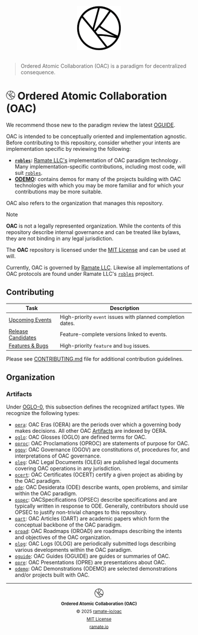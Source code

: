 <div align="center">
  <picture>
    <source srcset="./assets/oac-inverted-transparent.png" media="(prefers-color-scheme: dark)">
    <img src="./assets/oac-transparent.png" alt="Ordered Atomic Collaboration (OAC)"" height="120">
  </picture>
</div>
</br>

> Ordered Atomic Collaboration (OAC) is a paradigm for decentralized consequence.

<h1>
  <picture>
    <source srcset="./assets/oac-inverted-transparent.png" media="(prefers-color-scheme: dark)">
    <img height="24" src="./assets/oac-transparent.png" alt="OAC"/>
  </picture>
  Ordered Atomic Collaboration (OAC)
</h1>

We recommend those new to the paradigm review the latest [OGUIDE](./oguide/oera-000-000-000-dulan/oguide-000-000-000/README.md).

OAC is intended to be conceptually oriented and implementation agnostic. Before contributing to this repository, consider whether your intents are implementation specific by reviewing the following:

- **[`robles`](https://github.com/ramate-io/robles):** [Ramate LLC's](https://www.ramate.io) implementation of OAC paradigm technology . Many implementation-specific contributions, including most code, will suit [`robles`](https://github.com/ramate-io/robles).
- **[ODEMO](./odemo/README.md):** contains demos for many of the projects building with OAC technologies with which you may be more familiar and for which your contributions may be more suitable.

OAC also refers to the organization that manages this repository.

> [!NOTE]
> **OAC** is not a legally represented organization. While the contents of this repository describe internal governance and can be treated like bylaws, they are not binding in any legal jurisdiction.
>
> The **OAC** repository is licensed under the [MIT License](./LICENSE) and can be used at will.

Currently, OAC is governed by [Ramate LLC](https://www.ramate.io). Likewise all implementations of OAC protocols are found under Ramate LLC's [`robles`](https://github.com/ramate-io/robles) project.

## Contributing

| Task | Description |
|------|-------------|
| [Upcoming Events](https://github.com/ramate-io/oac/issues?q=is%3Aissue%20state%3Aopen%20label%3Apriority%3Ahigh%2Cpriority%3Amedium%20label%3Aevent) | High-priority `event` issues with planned completion dates. |
| [Release Candidates](https://github.com/ramate-io/oac/issues?q=is%3Aissue%20state%3Aopen%20label%3Arelease-candidate) | Feature-complete versions linked to events. |
| [Features & Bugs](https://github.com/ramate-io/oac/issues?q=is%3Aissue%20state%3Aopen%20label%3Afeature%2Cbug%20label%3Apriority%3Aurgent%2Cpriority%3Ahigh) | High-priority `feature` and `bug` issues. |

Please see [CONTRIBUTING.md](CONTRIBUTING.md) file for additional contribution guidelines.

## Organization

### Artifacts
Under [OGLO-0](./oglo/oera-000-000-000-dulan/oglo-000-000-000-artifact/README.md), this subsection defines the recognized artifact types. We recognize the following types:
- [`oera`](./oera): OAC Eras (OERA) are the periods over which a governing body makes decisions. All other OAC [Artifacts](./oglo/oera-000-000-000-dulan/oglo-000-000-000-artifact/README.md) are indexed by OERA.
- [`oglo`](./oglo/): OAC Glosses (OGLO) are defined terms for OAC.
- [`oproc`](./opurp/): OAC Proclamations (OPROC) are statements of purpose for OAC.
- [`ogov`](./ogov/): OAC Governance (OGOV) are constitutions of, procedures for, and interpretations of OAC governance.
- [`oleg`](./oleg/): OAC Legal Documents (OLEG) are published legal documents covering OAC operations in any jurisdiction.
- [`ocert`](./ocert/): OAC Certificates (OCERT) certify a given project as abiding by the OAC paradigm.
- [`ode`](./ode/): OAC Desiderata (ODE) describe wants, open problems, and similar within the OAC paradigm.
- [`ospec`](./ospec): OACSpecifications (OPSEC) describe specifications and are typically written in response to ODE. Generally, contributors should use OPSEC to justify non-trivial changes to this repository.
- [`oart`](./oart/): OAC Articles (OART) are academic papers which form the conceptual backbone of the OAC paradigm.
- [`oroad`](./oroad/): OAC Roadmaps (OROAD) are roadmaps describing the intents and objectives of the OAC organization.
- [`olog`](./olog/): OAC Logs (OLOG) are periodically submitted logs describing various developments within the OAC paradigm.
- [`oguide`](./oguide/): OAC Guides (OGUIDE) are guides or summaries of OAC.
- [`opre`](./opre/): OAC Presentations (OPRE) are presentations about OAC.
- [`odemo`](./odemo/): OAC Demonstrations (ODEMO) are selected demonstrations and/or projects built with OAC.

<!--OAC FOOTER: DO NOT REMOVE THIS LINE-->
---

<div align="center">
  <a href="https://github.com/ramate-io/oac">
    <picture>
      <source srcset="/assets/oac-inverted-transparent.png" media="(prefers-color-scheme: dark)">
      <img height="24" src="/assets/oac-transparent.png" alt="OAC"/>
    </picture>
  </a>
  <br/>
  <sub>
    <b>Ordered Atomic Collaboration (OAC)</b>
    <br/>
    &copy; 2025 <a href="https://github.com/ramate-io/oac">ramate-io/oac</a>
    <br/>
    <a href="https://github.com/ramate-io/oac/blob/main/LICENSE">MIT License</a>
    <br/>
    <a href="https://www.ramate.io">ramate.io</a>
  </sub>
</div>
